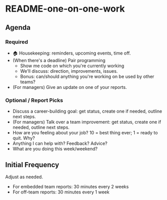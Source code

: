 # README-one-on-one-work

## Agenda

### Required

* 🏠 Housekeeping: reminders, upcoming events, time off.
* (When there's a deadline) Pair programming
  * Show me code on which you're currently working
  * We'll discuss: direction, improvements, issues.
  * Bonus: can/should anything you're working on be used by other teams?
* (For managers) Give an update on one of your reports.

### Optional / Report Picks

* Discuss a career-building goal: get status, create one if needed, outline next steps.
* (For managers) Talk over a team improvement: get status, create one if needed, outline next steps.
* How are you feeling about your job? 10 = best thing ever; 1 = ready to quit. Why?
* Anything I can help with? Feedback? Advice?
* What are you doing this week/weekend?

## Initial Frequency

Adjust as needed.

* For embedded team reports: 30 minutes every 2 weeks
* For off-team reports: 30 minutes every 1 week
